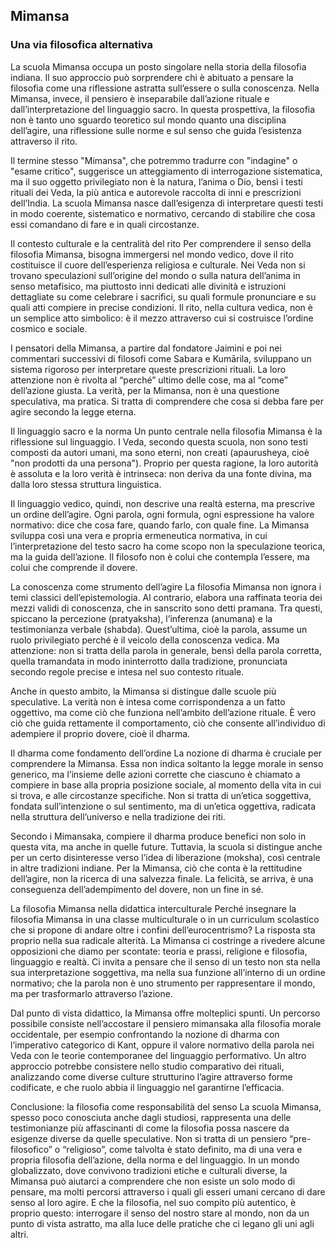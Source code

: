 ## Mimansa

### Una via filosofica alternativa

La scuola Mimansa occupa un posto singolare nella storia della filosofia indiana. Il suo approccio può sorprendere chi è abituato a pensare la filosofia come una riflessione astratta sull’essere o sulla conoscenza. Nella Mimansa, invece, il pensiero è inseparabile dall’azione rituale e dall’interpretazione del linguaggio sacro. In questa prospettiva, la filosofia non è tanto uno sguardo teoretico sul mondo quanto una disciplina dell’agire, una riflessione sulle norme e sul senso che guida l’esistenza attraverso il rito.

Il termine stesso "Mimansa", che potremmo tradurre con "indagine" o "esame critico", suggerisce un atteggiamento di interrogazione sistematica, ma il suo oggetto privilegiato non è la natura, l’anima o Dio, bensì i testi rituali dei Veda, la più antica e autorevole raccolta di inni e prescrizioni dell’India. La scuola Mimansa nasce dall’esigenza di interpretare questi testi in modo coerente, sistematico e normativo, cercando di stabilire che cosa essi comandano di fare e in quali circostanze.

Il contesto culturale e la centralità del rito
Per comprendere il senso della filosofia Mimansa, bisogna immergersi nel mondo vedico, dove il rito costituisce il cuore dell’esperienza religiosa e culturale. Nei Veda non si trovano speculazioni sull’origine del mondo o sulla natura dell’anima in senso metafisico, ma piuttosto inni dedicati alle divinità e istruzioni dettagliate su come celebrare i sacrifici, su quali formule pronunciare e su quali atti compiere in precise condizioni. Il rito, nella cultura vedica, non è un semplice atto simbolico: è il mezzo attraverso cui si costruisce l’ordine cosmico e sociale.

I pensatori della Mimansa, a partire dal fondatore Jaimini e poi nei commentari successivi di filosofi come Sabara e Kumārila, sviluppano un sistema rigoroso per interpretare queste prescrizioni rituali. La loro attenzione non è rivolta al “perché” ultimo delle cose, ma al “come” dell’azione giusta. La verità, per la Mimansa, non è una questione speculativa, ma pratica. Si tratta di comprendere che cosa si debba fare per agire secondo la legge eterna.

Il linguaggio sacro e la norma
Un punto centrale nella filosofia Mimansa è la riflessione sul linguaggio. I Veda, secondo questa scuola, non sono testi composti da autori umani, ma sono eterni, non creati (apaurusheya, cioè "non prodotti da una persona"). Proprio per questa ragione, la loro autorità è assoluta e la loro verità è intrinseca: non deriva da una fonte divina, ma dalla loro stessa struttura linguistica.

Il linguaggio vedico, quindi, non descrive una realtà esterna, ma prescrive un ordine dell’agire. Ogni parola, ogni formula, ogni espressione ha valore normativo: dice che cosa fare, quando farlo, con quale fine. La Mimansa sviluppa così una vera e propria ermeneutica normativa, in cui l’interpretazione del testo sacro ha come scopo non la speculazione teorica, ma la guida dell’azione. Il filosofo non è colui che contempla l’essere, ma colui che comprende il dovere.

La conoscenza come strumento dell’agire
La filosofia Mimansa non ignora i temi classici dell’epistemologia. Al contrario, elabora una raffinata teoria dei mezzi validi di conoscenza, che in sanscrito sono detti pramana. Tra questi, spiccano la percezione (pratyaksha), l’inferenza (anumana) e la testimonianza verbale (shabda). Quest’ultima, cioè la parola, assume un ruolo privilegiato perché è il veicolo della conoscenza vedica. Ma attenzione: non si tratta della parola in generale, bensì della parola corretta, quella tramandata in modo ininterrotto dalla tradizione, pronunciata secondo regole precise e intesa nel suo contesto rituale.

Anche in questo ambito, la Mimansa si distingue dalle scuole più speculative. La verità non è intesa come corrispondenza a un fatto oggettivo, ma come ciò che funziona nell’ambito dell’azione rituale. È vero ciò che guida rettamente il comportamento, ciò che consente all’individuo di adempiere il proprio dovere, cioè il dharma.

Il dharma come fondamento dell’ordine
La nozione di dharma è cruciale per comprendere la Mimansa. Essa non indica soltanto la legge morale in senso generico, ma l’insieme delle azioni corrette che ciascuno è chiamato a compiere in base alla propria posizione sociale, al momento della vita in cui si trova, e alle circostanze specifiche. Non si tratta di un’etica soggettiva, fondata sull’intenzione o sul sentimento, ma di un’etica oggettiva, radicata nella struttura dell’universo e nella tradizione dei riti.

Secondo i Mimansaka, compiere il dharma produce benefici non solo in questa vita, ma anche in quelle future. Tuttavia, la scuola si distingue anche per un certo disinteresse verso l’idea di liberazione (moksha), così centrale in altre tradizioni indiane. Per la Mimansa, ciò che conta è la rettitudine dell’agire, non la ricerca di una salvezza finale. La felicità, se arriva, è una conseguenza dell’adempimento del dovere, non un fine in sé.

La filosofia Mimansa nella didattica interculturale
Perché insegnare la filosofia Mimansa in una classe multiculturale o in un curriculum scolastico che si propone di andare oltre i confini dell’eurocentrismo? La risposta sta proprio nella sua radicale alterità. La Mimansa ci costringe a rivedere alcune opposizioni che diamo per scontate: teoria e prassi, religione e filosofia, linguaggio e realtà. Ci invita a pensare che il senso di un testo non sta nella sua interpretazione soggettiva, ma nella sua funzione all’interno di un ordine normativo; che la parola non è uno strumento per rappresentare il mondo, ma per trasformarlo attraverso l’azione.

Dal punto di vista didattico, la Mimansa offre molteplici spunti. Un percorso possibile consiste nell’accostare il pensiero mimansaka alla filosofia morale occidentale, per esempio confrontando la nozione di dharma con l’imperativo categorico di Kant, oppure il valore normativo della parola nei Veda con le teorie contemporanee del linguaggio performativo. Un altro approccio potrebbe consistere nello studio comparativo dei rituali, analizzando come diverse culture strutturino l’agire attraverso forme codificate, e che ruolo abbia il linguaggio nel garantirne l’efficacia.

Conclusione: la filosofia come responsabilità del senso
La scuola Mimansa, spesso poco conosciuta anche dagli studiosi, rappresenta una delle testimonianze più affascinanti di come la filosofia possa nascere da esigenze diverse da quelle speculative. Non si tratta di un pensiero “pre-filosofico” o “religioso”, come talvolta è stato definito, ma di una vera e propria filosofia dell’azione, della norma e del linguaggio. In un mondo globalizzato, dove convivono tradizioni etiche e culturali diverse, la Mimansa può aiutarci a comprendere che non esiste un solo modo di pensare, ma molti percorsi attraverso i quali gli esseri umani cercano di dare senso al loro agire. E che la filosofia, nel suo compito più autentico, è proprio questo: interrogare il senso del nostro stare al mondo, non da un punto di vista astratto, ma alla luce delle pratiche che ci legano gli uni agli altri.

